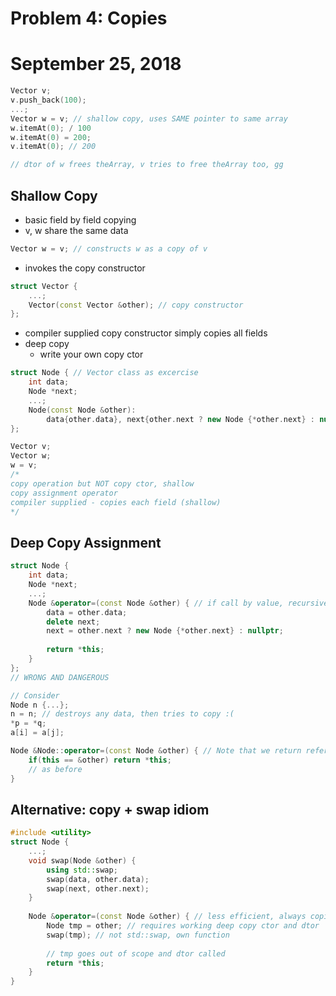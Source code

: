# Problem 4: Copies

# September 25, 2018

```cpp
Vector v;
v.push_back(100);
...;
Vector w = v; // shallow copy, uses SAME pointer to same array
w.itemAt(0); / 100
w.itemAt(0) = 200;
v.itemAt(0); // 200

// dtor of w frees theArray, v tries to free theArray too, gg
```

## Shallow Copy

- basic field by field copying
- v, w share the same data

```cpp
Vector w = v; // constructs w as a copy of v
```

- invokes the copy constructor

```cpp
struct Vector {
    ...;
    Vector(const Vector &other); // copy constructor
};
```

- compiler supplied copy constructor simply copies all fields
- deep copy
  - write your own copy ctor

```cpp
struct Node { // Vector class as excercise
    int data;
    Node *next;
    ...;
    Node(const Node &other):
    	data{other.data}, next{other.next ? new Node {*other.next} : nullptr} {}
};
```

```cpp
Vector v;
Vector w;
w = v;
/*
copy operation but NOT copy ctor, shallow
copy assignment operator
compiler supplied - copies each field (shallow)
*/
```

## Deep Copy Assignment

```cpp
struct Node {
    int data;
    Node *next;
    ...;
    Node &operator=(const Node &other) { // if call by value, recursive call to copy ctor
        data = other.data;
        delete next;
        next = other.next ? new Node {*other.next} : nullptr;
        
        return *this;
    }
};
// WRONG AND DANGEROUS

// Consider
Node n {...};
n = n; // destroys any data, then tries to copy :(
*p = *q;
a[i] = a[j];

Node &Node::operator=(const Node &other) { // Note that we return reference
    if(this == &other) return *this;
    // as before
}
```

## Alternative: copy + swap idiom

```cpp
#include <utility>
struct Node {
    ...;
    void swap(Node &other) {
        using std::swap;
        swap(data, other.data);
        swap(next, other.next);
    }
    
    Node &operator=(const Node &other) { // less efficient, always copies even if not necessary
        Node tmp = other; // requires working deep copy ctor and dtor
        swap(tmp); // not std::swap, own function
        
        // tmp goes out of scope and dtor called
        return *this;
    }
}
```